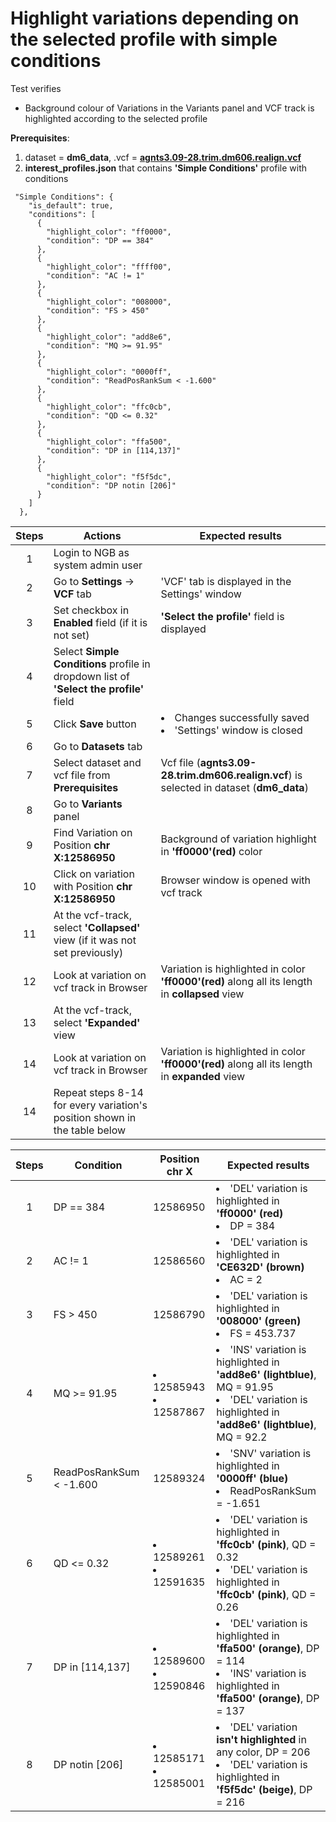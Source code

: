 # Highlight variations depending on the selected profile with simple conditions

Test verifies
 - Background colour of Variations in the Variants panel and VCF track is highlighted according to the selected profile

**Prerequisites**:

1. dataset = **dm6_data**, .vcf = **[agnts3.09-28.trim.dm606.realign.vcf](https://ngb-oss-builds.s3.amazonaws.com/public/data/demo/ngb_demo_data/agnts3.09-28.trim.dm606.realign.vcf.gz)**
2. **interest_profiles.json** that contains **'Simple Conditions'** profile with conditions
```
 "Simple Conditions": {
    "is_default": true,
    "conditions": [
      {
        "highlight_color": "ff0000",
        "condition": "DP == 384"
      },
      {
        "highlight_color": "ffff00",
        "condition": "AC != 1"
      },
      {
        "highlight_color": "008000",
        "condition": "FS > 450"
      },
      {
        "highlight_color": "add8e6",
        "condition": "MQ >= 91.95"
      },
      {
        "highlight_color": "0000ff",
        "condition": "ReadPosRankSum < -1.600"
      },
      {
        "highlight_color": "ffc0cb",
        "condition": "QD <= 0.32"
      },
      {
        "highlight_color": "ffa500",
        "condition": "DP in [114,137]"
      },
      {
        "highlight_color": "f5f5dc",
        "condition": "DP notin [206]"
      }
    ]
  },

```

| Steps | Actions | Expected results |
| :---: | --- | --- |
| 1 | Login to NGB as system admin user | |
| 2 | Go to  **Settings** -> **VCF** tab | 'VCF' tab is displayed in the Settings' window|
| 3 | Set checkbox in **Enabled** field (if it is not set)| **'Select the profile'** field is displayed |
| 4 | Select **Simple Conditions** profile in dropdown list of **'Select the profile'** field|
| 5 | Click **Save** button | <li> Changes successfully saved <li> 'Settings' window is closed | 
| 6 | Go to **Datasets** tab | 
| 7 | Select dataset and vcf file from **Prerequisites** | Vcf file (**agnts3.09-28.trim.dm606.realign.vcf**) is selected in dataset (**dm6_data**) 
| 8 | Go to **Variants** panel | |
| 9 | Find Variation on Position **chr X:12586950**| Background of variation highlight in **'ff0000'(red)** color |
| 10| Click on variation with Position **chr X:12586950** |Browser window is opened with vcf track|
| 11| At the vcf-track, select **'Collapsed'** view (if it was not set previously)||
| 12| Look at variation on vcf track in Browser| Variation is highlighted in color  **'ff0000'(red)** along all its length in **collapsed** view
| 13| At the vcf-track, select **'Expanded'** view 
| 14| Look at variation on vcf track in Browser| Variation is highlighted in color  **'ff0000'(red)** along all its length in **expanded** view
| 14| Repeat steps 8-14 for every variation's position shown in the table below |   | 
 

| Steps | Condition | Position chr X| Expected results |
| :---: | --- | --- | --- | 
| 1 | DP == 384 | 12586950| <li> 'DEL' variation is highlighted in **'ff0000' (red)**  <li> DP = 384 | 
| 2 | AC != 1 | 12586560 | <li> 'DEL' variation is highlighted in **'CE632D' (brown)**  <li> AC = 2 |
| 3 | FS > 450 | 12586790 | <li> 'DEL' variation is highlighted in **'008000' (green)** <li> FS = 453.737|
| 4 | MQ >= 91.95 | <li>12585943 <li>12587867 | <li> 'INS' variation is highlighted in **'add8e6' (lightblue)**, MQ = 91.95 <li> 'DEL' variation is highlighted in **'add8e6' (lightblue)**, MQ = 92.2
| 5 | ReadPosRankSum < -1.600| 12589324 | <li> 'SNV' variation is highlighted in **'0000ff' (blue)** <li> ReadPosRankSum = -1.651|
| 6 | QD <= 0.32| <li> 12589261 <li>12591635 | <li> 'DEL' variation is highlighted in **'ffc0cb' (pink)**, QD = 0.32 <li>'DEL' variation is highlighted in **'ffc0cb' (pink)**, QD = 0.26|
| 7 | DP  in [114,137] | <li>12589600 <li>12590846 | <li>'DEL' variation is highlighted in **'ffa500' (orange)**, DP = 114 <li>'INS' variation is highlighted in **'ffa500' (orange)**, DP = 137|
| 8 | DP notin [206] | <li>12585171  <li>12585001| <li> 'DEL' variation **isn't highlighted** in any color,  DP = 206  <li> 'DEL' variation is highlighted in **'f5f5dc' (beige)**,  DP = 216|
